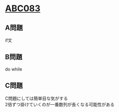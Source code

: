 # [ABC083](https://beta.atcoder.jp/contests/abc083)
  
## A問題  
if文  
  
## B問題  
do while  
  
## C問題  
C問題にしては簡単目な気がする  
2倍ずつ掛けていくのが一番数列が長くなる可能性がある    
